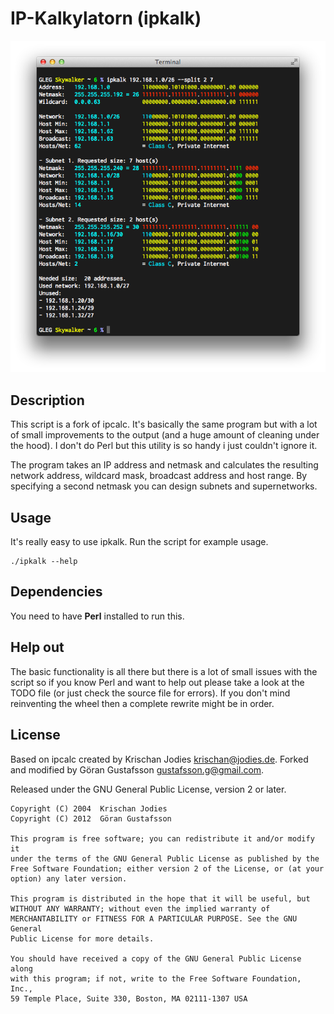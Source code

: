 IP-Kalkylatorn (ipkalk)
=======================

![ipkalk](https://github.com/ggustafsson/IP-Kalkylatorn/raw/master/Preview.png)

Description
-----------
This script is a fork of ipcalc. It's basically the same program but with a
lot of small improvements to the output (and a huge amount of cleaning under
the hood). I don't do Perl but this utility is so handy i just couldn't ignore
it.

The program takes an IP address and netmask and calculates the resulting
network address, wildcard mask, broadcast address and host range. By
specifying a second netmask you can design subnets and supernetworks.

Usage
-----
It's really easy to use ipkalk. Run the script for example usage.

    ./ipkalk --help

Dependencies
------------
You need to have **Perl** installed to run this.

Help out
--------
The basic functionality is all there but there is a lot of small issues with
the script so if you know Perl and want to help out please take a look at the
TODO file (or just check the source file for errors). If you don't mind
reinventing the wheel then a complete rewrite might be in order.

License
-------
Based on ipcalc created by Krischan Jodies <krischan@jodies.de>.
Forked and modified by Göran Gustafsson <gustafsson.g@gmail.com>.

Released under the GNU General Public License, version 2 or later.

    Copyright (C) 2004  Krischan Jodies
    Copyright (C) 2012  Göran Gustafsson

    This program is free software; you can redistribute it and/or modify it
    under the terms of the GNU General Public License as published by the
    Free Software Foundation; either version 2 of the License, or (at your
    option) any later version.

    This program is distributed in the hope that it will be useful, but
    WITHOUT ANY WARRANTY; without even the implied warranty of
    MERCHANTABILITY or FITNESS FOR A PARTICULAR PURPOSE. See the GNU General
    Public License for more details.

    You should have received a copy of the GNU General Public License along
    with this program; if not, write to the Free Software Foundation, Inc.,
    59 Temple Place, Suite 330, Boston, MA 02111-1307 USA

